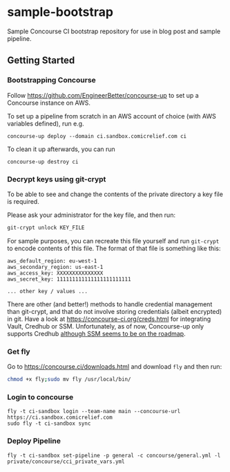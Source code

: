 # sample-bootstrap
Sample Concourse CI bootstrap repository for use in blog post and sample pipeline.


## Getting Started


### Bootstrapping Concourse

Follow https://github.com/EngineerBetter/concourse-up to set up a Concourse instance on AWS.

To set up a pipeline from scratch in an AWS account of choice (with AWS variables defined), run e.g.

```
concourse-up deploy --domain ci.sandbox.comicrelief.com ci
```

To clean it up afterwards, you can run

```
concourse-up destroy ci
```

### Decrypt keys using git-crypt

To be able to see and change the contents of the private directory a key file is required.

Please ask your administrator for the key file, and then run:

```bash
git-crypt unlock KEY_FILE
```

For sample purposes, you can recreate this file yourself and run `git-crypt` to encode contents of this file. The format of that file is something like this:

```
aws_default_region: eu-west-1
aws_secondary_region: us-east-1
aws_access_key: XXXXXXXXXXXXXXX
aws_secret_key: 111111111111111111111111

... other key / values ...
```

There are other (and better!) methods to handle credential management than git-crypt, and that do not involve storing credentials (albeit encrypted) in git. Have a look at https://concourse-ci.org/creds.html for integrating Vault, Credhub or SSM. Unfortunately, as of now, Concourse-up only supports Credhub [although SSM seems to be on the roadmap](https://github.com/EngineerBetter/concourse-up/issues/46).

### Get fly

Go to https://concourse.ci/downloads.html and download `fly` and then run:
```bash
chmod +x fly;sudo mv fly /usr/local/bin/ 
```

### Login to concourse

```
fly -t ci-sandbox login --team-name main --concourse-url https://ci.sandbox.comicrelief.com
sudo fly -t ci-sandbox sync
```

### Deploy Pipeline

```
fly -t ci-sandbox set-pipeline -p general -c concourse/general.yml -l private/concourse/cci_private_vars.yml
```